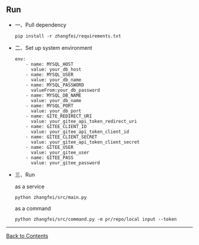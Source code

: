 ## Run

* 一、Pull dependency
    ```
    pip install -r zhangfei/requirements.txt
    ```
* 二、Set up system environment
    ```
    env:
        - name: MYSQL_HOST
          value: your_db_host
        - name: MYSQL_USER
          value: your_db_name
        - name: MYSQL_PASSWORD
          valueFrom:your_db_password
        - name: MYSQL_DB_NAME
          value: your_db_name
        - name: MYSQL_PORT
          value: your_db_port
        - name: GITE_REDIRECT_URI
          value: your_gitee_api_token_redirect_uri
        - name: GITEE_CLIENT_ID
          value: your_gitee_api_token_client_id
        - name: GITEE_CLIENT_SECRET
          value: your_gitee_api_token_client_secret
        - name: GITEE_USER
          value: your_gitee_user
        - name: GITEE_PASS
          value: your_gitee_password
    ```
* 三、Run
    
    as a service
    ```
    python zhangfei/src/main.py
    ```
    as a command
    ```
    python zhangfei/src/command.py -m pr/repo/local input --token
    ```
  
---

[Back to Contents](../../README.md)